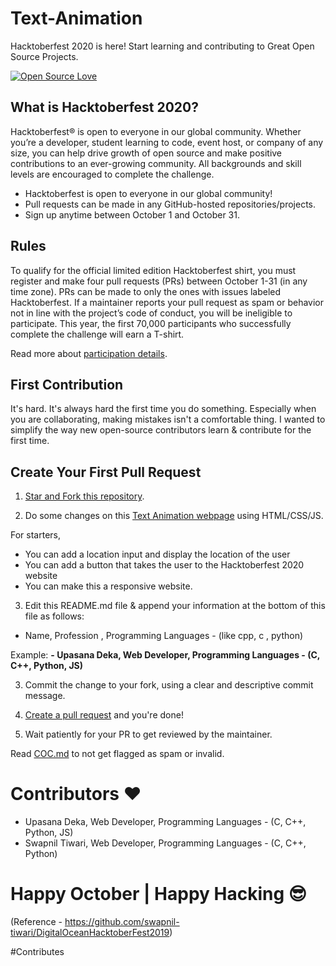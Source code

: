 # Text-Animation
Hacktoberfest 2020 is here! Start learning and contributing to Great Open Source Projects.

﻿[![Open Source Love](https://badges.frapsoft.com/os/v1/open-source.svg?v=103)](https://github.com/ellerbrock/open-source-badges/)

## What is Hacktoberfest 2020?

Hacktoberfest® is open to everyone in our global community. Whether you’re a developer, student learning to code, event host, or company of any size, you can help drive growth of open source and make positive contributions to an ever-growing community. All backgrounds and skill levels are encouraged to complete the challenge.

- Hacktoberfest is open to everyone in our global community!
- Pull requests can be made in any GitHub-hosted repositories/projects.
- Sign up anytime between October 1 and October 31.

## Rules
To qualify for the official limited edition Hacktoberfest shirt, you must register and make four pull requests (PRs) between October 1-31 (in any time zone). PRs can be made to only the ones with issues labeled Hacktoberfest. If a maintainer reports your pull request as spam or behavior not in line with the project’s code of conduct, you will be ineligible to participate. This year, the first 70,000 participants who successfully complete the challenge will earn a T-shirt.

Read more about [participation details](https://hacktoberfest.digitalocean.com/details).

## First Contribution

It's hard. It's always hard the first time you do something. Especially when you are collaborating, making mistakes isn't a comfortable thing. I wanted to simplify the way new open-source contributors learn & contribute for the first time.

## Create Your First Pull Request

1. [Star and Fork this repository](https://help.github.com/articles/fork-a-repo/).

2. Do some changes on this [Text Animation webpage](https://upasanadeka.github.io/Text-Animation/) using HTML/CSS/JS.

For starters,

- You can add a location input and display the location of the user
- You can add a button that takes the user to the Hacktoberfest 2020 website
- You can make this a responsive website.

3. Edit this README.md file & append your information at the bottom of this file as follows:

- Name, Profession , Programming Languages - (like cpp, c , python)

Example: <b>\- Upasana Deka, Web Developer, Programming Languages - (C, C++, Python, JS)  </b>

3. Commit the change to your fork, using a clear and descriptive commit message.

4. [Create a pull request](https://help.github.com/articles/creating-a-pull-request-from-a-fork/) and you're done!

5. Wait patiently for your PR to get reviewed by the maintainer.
</b>

Read [COC.md](https://github.com/upasanadeka/Text-Animation/COC.md) to not get flagged as spam or invalid.

# Contributors :heart:
-  Upasana Deka, Web Developer, Programming Languages - (C, C++, Python, JS)
-  Swapnil Tiwari, Web Developer, Programming Languages - (C, C++, Python)

# Happy October | Happy Hacking :sunglasses:

(Reference - https://github.com/swapnil-tiwari/DigitalOceanHacktoberFest2019)


#Contributes
